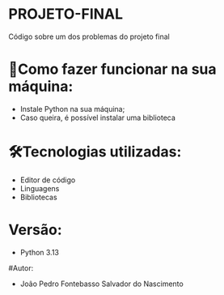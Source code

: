 # PROJETO-FINAL
Código sobre um dos problemas do projeto final 


# 🔌Como fazer funcionar na sua máquina:

- Instale Python na sua máquina;
- Caso queira, é possível instalar uma biblioteca

# 🛠️Tecnologias utilizadas:

- Editor de código
- Linguagens
- Bibliotecas

# Versão:

- Python 3.13


#Autor:
- João Pedro Fontebasso Salvador do Nascimento
